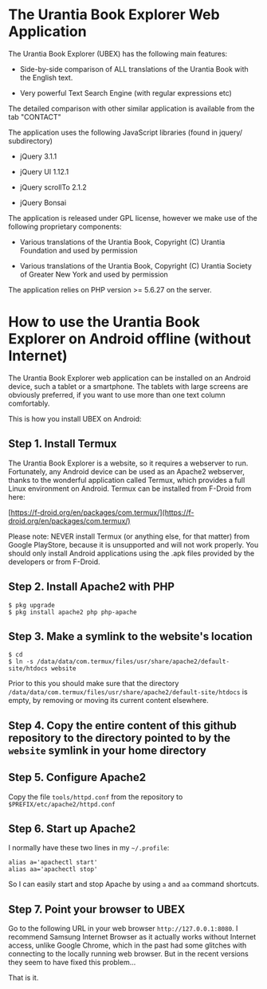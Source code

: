 # The Urantia Book Explorer Web Application

The Urantia Book Explorer (UBEX) has the following main features:

* Side-by-side comparison of ALL translations of the Urantia Book with the English text.

* Very powerful Text Search Engine (with regular expressions etc)

The detailed comparison with other similar application is available from the tab "CONTACT"

The application uses the following JavaScript libraries (found in jquery/ subdirectory)

* jQuery 3.1.1

* jQuery UI 1.12.1

* jQuery scrollTo 2.1.2

* jQuery Bonsai

The application is released under GPL license, however we make use of the following proprietary components:

* Various translations of the Urantia Book, Copyright (C) Urantia Foundation and used by permission

* Various translations of the Urantia Book, Copyright (C) Urantia Society of Greater New York and used by permission

The application relies on PHP version >= 5.6.27 on the server.

# How to use the Urantia Book Explorer on Android offline (without Internet)

The Urantia Book Explorer web application can be installed on an Android device, such a tablet or a smartphone.
The tablets with large screens are obviously preferred, if you want to use more than one text column comfortably.

This is how you install UBEX on Android:

## Step 1. Install Termux

The Urantia Book Explorer is a website, so it requires a webserver to run. Fortunately, any Android device can
be used as an Apache2 webserver, thanks to the wonderful application called Termux, which provides a full Linux
environment on Android. Termux can be installed from F-Droid from here:

[https://f-droid.org/en/packages/com.termux/](https://f-droid.org/en/packages/com.termux/)

Please note: NEVER install Termux (or anything else, for that matter) from Google PlayStore, because it is
unsupported and will not work properly. You should only install Android applications using the .apk files
provided by the developers or from F-Droid.

## Step 2. Install Apache2 with PHP

```
$ pkg upgrade
$ pkg install apache2 php php-apache
```

## Step 3. Make a symlink to the website's location

```
$ cd
$ ln -s /data/data/com.termux/files/usr/share/apache2/default-site/htdocs website
```

Prior to this you should make sure that the directory `/data/data/com.termux/files/usr/share/apache2/default-site/htdocs` is empty,
by removing or moving its current content elsewhere.

## Step 4. Copy the entire content of this github repository to the directory pointed to by the `website` symlink in your home directory

## Step 5. Configure Apache2

Copy the file `tools/httpd.conf` from the repository to `$PREFIX/etc/apache2/httpd.conf`

## Step 6. Start up Apache2

I normally have these two lines in my `~/.profile`:

```
alias a='apachectl start'
alias aa='apachectl stop'
```

So I can easily start and stop Apache by using `a` and `aa` command shortcuts.

## Step 7. Point your browser to UBEX

Go to the following URL in your web browser `http://127.0.0.1:8080`.
I recommend Samsung Internet Browser as it actually works without Internet access,
unlike Google Chrome, which in the past had some glitches with connecting to the locally
running web browser. But in the recent versions they seem to have fixed this problem...

That is it.

